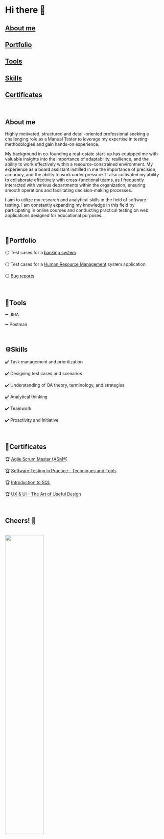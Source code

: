 # Hi there 👋


## [About me](#about-me-1)
## [Portfolio](#portfolio-1)
## [Tools](#tools-1)
## [Skills](#%EF%B8%8Fskills)
## [Certificates](#certificates-1)

<br>

## About me
Highly motivated, structured and detail-oriented professional seeking a challenging role as a Manual Tester to leverage my expertise in  testing methodologies and gain hands-on experience.

My background in co-founding a real-estate start-up has equipped me with valuable insights into the importance of adaptability, resilience, and the ability to work effectively within a resource-constrained environment.
My experience as a board assistant instilled in me the importance of precision, accuracy, and the ability to work under pressure. It also cultivated my ability to collaborate effectively with cross-functional teams, as I frequently interacted with various departments within the organization, ensuring smooth operations and facilitating decision-making processes.

I aim to utilize my research and analytical skills in the field of software testing. I am constantly expanding my knowledge in this field by participating in online courses and conducting practical testing on web applications designed for educational purposes.

<br>

## 📄Portfolio

⚪ Test cases for a [banking system](https://docs.google.com/spreadsheets/d/1fm-Ztiqm5FK5-q1ccDtTJWopWq8l2t1rMbLS8bFcGEU/edit?usp=sharing)

⚪ Test cases for a [Human Resource Management](https://docs.google.com/spreadsheets/d/1o15rxyttqDWS8G1ESZYqhbif-BGeHq5gEpNEXHolgFM/edit?usp=sharing) system application

⚪ [Bug reports](https://drive.google.com/drive/folders/17M6lJeve7Y0j3DdPBYq8GSUdDFAJYgxy?usp=drive_link)

<br>

## 🔨Tools

➖ JIRA

➖ Postman

<br>

## ⚙️Skills

✔️ Task management and prioritization

✔️ Designing test cases and scenarios

✔️ Understanding of QA theory, terminology, and strategies

✔️ Analytical thinking 

✔️ Teamwork

✔️ Proactivity and initiative

<br>

## 🎯Certificates

🏆 [Agile Scrum Master (ASM®)](https://certificates.simplicdn.net/share/4832869_1706540797.pdf)

🏆 [Software Testing in Practice - Techniques and Tools](https://api.strefakursow.pl/api/v2/public/certificate/pdf/9qk05hfywc0sooco4ook0gw0wck0kkc)

🏆 [Introduction to SQL](https://certificates.simplicdn.net/share/4914595_1709205732.pdf)

🏆 [UX & UI - The Art of Useful Design](https://api.strefakursow.pl/api/v2/public/certificate/pdf/896hoa0tjg8wwo4g0w44kc0g40gco4w)

<br>

## Cheers! 👋

<br>

<img src="https://i.kym-cdn.com/photos/images/newsfeed/001/700/326/2e9.jpg" width="50%" height="50%">

<br>
